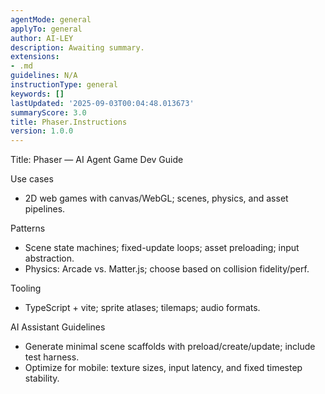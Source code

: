```yaml
---
agentMode: general
applyTo: general
author: AI-LEY
description: Awaiting summary.
extensions:
- .md
guidelines: N/A
instructionType: general
keywords: []
lastUpdated: '2025-09-03T00:04:48.013673'
summaryScore: 3.0
title: Phaser.Instructions
version: 1.0.0
---
```


Title: Phaser — AI Agent Game Dev Guide

Use cases
- 2D web games with canvas/WebGL; scenes, physics, and asset pipelines.

Patterns
- Scene state machines; fixed-update loops; asset preloading; input abstraction.
- Physics: Arcade vs. Matter.js; choose based on collision fidelity/perf.

Tooling
- TypeScript + vite; sprite atlases; tilemaps; audio formats.

AI Assistant Guidelines
- Generate minimal scene scaffolds with preload/create/update; include test harness.
- Optimize for mobile: texture sizes, input latency, and fixed timestep stability.